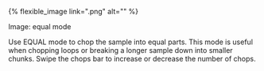 ---
---

{% flexible_image link=".png" alt="" %}

Image: equal mode

Use EQUAL mode to chop the sample into equal parts. This mode is useful when chopping loops or breaking a longer sample down into smaller chunks. Swipe the chops bar to increase or decrease the number of chops.
